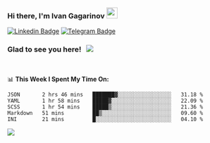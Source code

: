 ### Hi there, I'm Ivan Gagarinov <img src="https://media.giphy.com/media/hvRJCLFzcasrR4ia7z/giphy.gif" width="25px">

[![Linkedin Badge](https://img.shields.io/badge/-LinkedIn-0e76a8?style=flat-square&logo=Linkedin&logoColor=white)](https://linkedin.com/in/ivan-gagarinov-142ba3141/)
[![Telegram Badge](https://img.shields.io/badge/-Telegram-0088cc?style=flat-square&logo=Telegram&logoColor=white)](https://t.me/igagarinov)

### Glad to see you here! &nbsp; ![](https://visitor-badge.glitch.me/badge?page_id=dzencot.dzencot)

</br>

📊 **This Week I Spent My Time On:**
<!--START_SECTION:waka-->
```text
JSON       2 hrs 46 mins   ███████▓░░░░░░░░░░░░░░░░░   31.18 % 
YAML       1 hr 58 mins    █████▓░░░░░░░░░░░░░░░░░░░   22.09 % 
SCSS       1 hr 54 mins    █████▒░░░░░░░░░░░░░░░░░░░   21.36 % 
Markdown   51 mins         ██▒░░░░░░░░░░░░░░░░░░░░░░   09.60 % 
INI        21 mins         █░░░░░░░░░░░░░░░░░░░░░░░░   04.10 % 
```
<!--END_SECTION:waka-->

[![](https://github-readme-stats.vercel.app/api?username=dzencot&theme=gruvbox)](https://github.com/dzencot)
